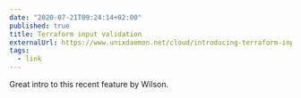 ```yaml
---
date: "2020-07-21T09:24:14+02:00"
published: true
title: Terraform input validation 
externalUrl: https://www.unixdaemon.net/cloud/introducing-terraform-input-validation/
tags:
  - link
---
```

Great intro to this recent feature by Wilson. 

